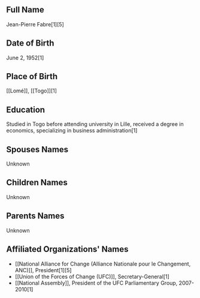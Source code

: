 ## Full Name
Jean-Pierre Fabre[1][5]

## Date of Birth
June 2, 1952[1]

## Place of Birth
[[Lomé]], [[Togo]][1]

## Education
Studied in Togo before attending university in Lille, received a degree in economics, specializing in business administration[1]

## Spouses Names
Unknown

## Children Names
Unknown

## Parents Names
Unknown

## Affiliated Organizations' Names
- [[National Alliance for Change (Alliance Nationale pour le Changement, ANC)]], President[1][5]
- [[Union of the Forces of Change (UFC)]], Secretary-General[1]
- [[National Assembly]], President of the UFC Parliamentary Group, 2007-2010[1]

